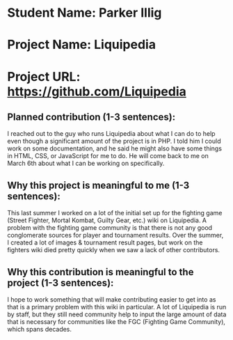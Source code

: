 # Student Name: Parker Illig
# Project Name: Liquipedia
# Project URL:  https://github.com/Liquipedia

## Planned contribution (1-3 sentences):
I reached out to the guy who runs Liquipedia about what I can do to help even though a significant amount of the project is in PHP. I told him I could work on some documentation, and he said he might also have some things in HTML, CSS, or JavaScript for me to do. He will come back to me on March 6th about what I can be working on specifically.

## Why this project is meaningful to me (1-3 sentences):
This last summer I worked on a lot of the initial set up for the fighting game (Street Fighter, Mortal Kombat, Guilty Gear, etc.) wiki on Liquipedia. A problem with the fighting game community is that there is not any good conglomerate sources for player and tournament results. Over the summer, I created a lot of images & tournament result pages, but work on the fighters wiki died pretty quickly when we saw a lack of other contributors. 

## Why this contribution is meaningful to the project (1-3 sentences):
I hope to work something that will make contributing easier to get into as that is a primary problem with this wiki in particular. A lot of Liquipedia is run by staff, but they still need community help to input the large amount of data that is necessary for communities like the FGC (Fighting Game Community), which spans decades.
